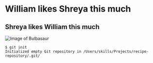 # William likes Shreya this much
## Shreya likes William this much 
![Image of Bulbasaur](https://w7.pngwing.com/pngs/354/687/png-transparent-ash-ketchum-bulbasaur-pokemon-charmander-squirtle-bulbasaur-fictional-character-cartoon-cuteness-thumbnail.png)

```
$ git init
Initialized empty Git repository in /Users/skills/Projects/recipe-repository/.git/
```
